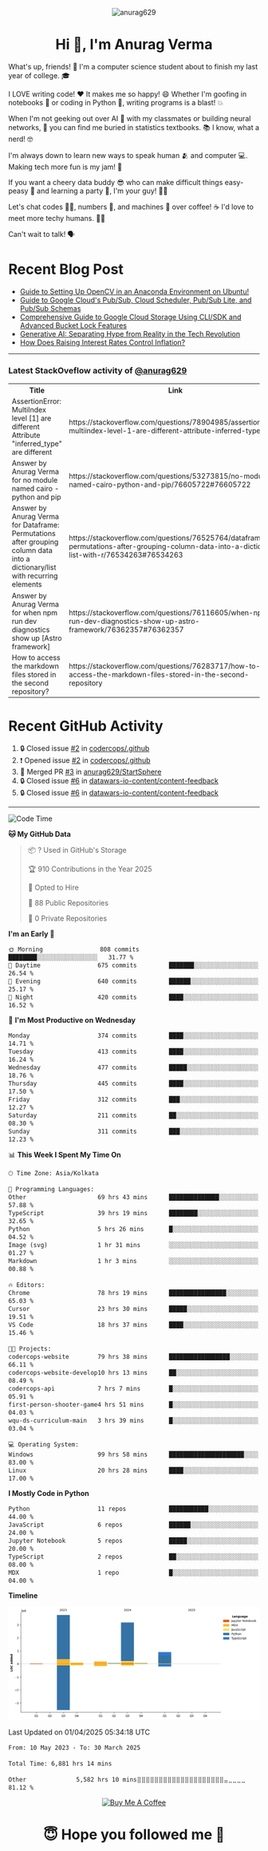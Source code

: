 

<p align="center"> <img src="https://komarev.com/ghpvc/?username=anurag629&label=Profile%20views&color=0e75b6&style=flat" alt="anurag629" /> </p>

<h1 align="center">Hi 👋, I'm Anurag Verma</h1>

What's up, friends! 👋 I'm a computer science student about to finish my last year of college. 🎓

I LOVE writing code! ❤️ It makes me so happy! 😄 Whether I'm goofing in notebooks 📓 or coding in Python 🐍, writing programs is a blast! 💥

When I'm not geeking out over AI 🤖 with my classmates or building neural networks, 🧠 you can find me buried in statistics textbooks. 📚 I know, what a nerd! 🤓

I'm always down to learn new ways to speak human 🫂 and computer 💻. Making tech more fun is my jam! 🍇

If you want a cheery data buddy 😎 who can make difficult things easy-peasy 🥝 and learning a party 🎉, I'm your guy! 🙋‍♂️

Let's chat codes 👨‍💻, numbers 🧮, and machines 🤖 over coffee! ☕ I'd love to meet more techy humans. 💁‍♂️

Can't wait to talk! 🗣️

# Recent Blog Post

<!-- BLOG-POST-LIST:START -->
- [Guide to Setting Up OpenCV in an Anaconda Environment on Ubuntu!](https://codercops.tech/blog/computer-vision-bootcamp/Guide-to-Setting-Up-OpenCV-in-an-Anaconda-Environment-on-Ubuntu!)
- [Guide to Google Cloud&#39;s Pub/Sub, Cloud Scheduler, Pub/Sub Lite, and Pub/Sub Schemas](https://codercops.tech/blog/google-cloud/Google-Clouds-Pub-Sub-Cloud-Scheduler-Pub-Sub-Lite-and-Pub-Sub-Schemas)
- [Comprehensive Guide to Google Cloud Storage Using CLI/SDK and Advanced Bucket Lock Features](https://codercops.tech/blog/google-cloud/Google-Cloud-Storage-Using-CLI-SDK-and-Advanced-Bucket-Lock-Features)
- [Generative AI: Separating Hype from Reality in the Tech Revolution](https://codercops.tech/blog/tech-latest-updates/generative-ai-seperating-hype-from-reality-in-the-tech-revolution)
- [How Does Raising Interest Rates Control Inflation?](https://codercops.tech/blog/startup-unicorn/how-does-raising-interest-rates-control-inflation)
<!-- BLOG-POST-LIST:END -->

---

### Latest StackOveflow activity of [@anurag629](https://github.com/anurag629)
<table>
  <tr><th>Title</th><th>Link</th></tr>
  <!-- STACKOVERFLOW:START --><tr><td>AssertionError: MultiIndex level [1] are different Attribute &quot;inferred_type&quot; are different</td><td>https://stackoverflow.com/questions/78904985/assertionerror-multiindex-level-1-are-different-attribute-inferred-type-are</td></tr><tr><td>Answer by Anurag Verma for no module named cairo - python and pip</td><td>https://stackoverflow.com/questions/53273815/no-module-named-cairo-python-and-pip/76605722#76605722</td></tr><tr><td>Answer by Anurag Verma for Dataframe: Permutations after grouping column data into a dictionary/list with recurring elements</td><td>https://stackoverflow.com/questions/76525764/dataframe-permutations-after-grouping-column-data-into-a-dictionary-list-with-r/76534263#76534263</td></tr><tr><td>Answer by Anurag Verma for when npm run dev diagnostics show up [Astro framework]</td><td>https://stackoverflow.com/questions/76116605/when-npm-run-dev-diagnostics-show-up-astro-framework/76362357#76362357</td></tr><tr><td>How to access the markdown files stored in the second repository?</td><td>https://stackoverflow.com/questions/76283717/how-to-access-the-markdown-files-stored-in-the-second-repository</td></tr><!-- STACKOVERFLOW:END -->
</table>

# Recent GitHub Activity
<!--START_SECTION:activity-->
1. 🔒 Closed issue [#2](https://github.com/codercops/.github/issues/2) in [codercops/.github](https://github.com/codercops/.github)
2. ❗ Opened issue [#2](https://github.com/codercops/.github/issues/2) in [codercops/.github](https://github.com/codercops/.github)
3. 🎉 Merged PR [#3](https://github.com/anurag629/StartSphere/pull/3) in [anurag629/StartSphere](https://github.com/anurag629/StartSphere)
4. 🔒 Closed issue [#6](https://github.com/datawars-io-content/content-feedback/issues/6) in [datawars-io-content/content-feedback](https://github.com/datawars-io-content/content-feedback)
5. 🔒 Closed issue [#6](https://github.com/datawars-io-content/content-feedback/issues/6) in [datawars-io-content/content-feedback](https://github.com/datawars-io-content/content-feedback)
<!--END_SECTION:activity-->

---

<!--START_SECTION:waka-->
![Code Time](http://img.shields.io/badge/Code%20Time-6%2C881%20hrs%2014%20mins-blue)

**🐱 My GitHub Data** 

> 📦 ? Used in GitHub's Storage 
 > 
> 🏆 910 Contributions in the Year 2025
 > 
> 💼 Opted to Hire
 > 
> 📜 88 Public Repositories 
 > 
> 🔑 0 Private Repositories 
 > 
**I'm an Early 🐤** 

```text
🌞 Morning                808 commits         ████████░░░░░░░░░░░░░░░░░   31.77 % 
🌆 Daytime                675 commits         ███████░░░░░░░░░░░░░░░░░░   26.54 % 
🌃 Evening                640 commits         ██████░░░░░░░░░░░░░░░░░░░   25.17 % 
🌙 Night                  420 commits         ████░░░░░░░░░░░░░░░░░░░░░   16.52 % 
```
📅 **I'm Most Productive on Wednesday** 

```text
Monday                   374 commits         ████░░░░░░░░░░░░░░░░░░░░░   14.71 % 
Tuesday                  413 commits         ████░░░░░░░░░░░░░░░░░░░░░   16.24 % 
Wednesday                477 commits         █████░░░░░░░░░░░░░░░░░░░░   18.76 % 
Thursday                 445 commits         ████░░░░░░░░░░░░░░░░░░░░░   17.50 % 
Friday                   312 commits         ███░░░░░░░░░░░░░░░░░░░░░░   12.27 % 
Saturday                 211 commits         ██░░░░░░░░░░░░░░░░░░░░░░░   08.30 % 
Sunday                   311 commits         ███░░░░░░░░░░░░░░░░░░░░░░   12.23 % 
```


📊 **This Week I Spent My Time On** 

```text
🕑︎ Time Zone: Asia/Kolkata

💬 Programming Languages: 
Other                    69 hrs 43 mins      ██████████████░░░░░░░░░░░   57.88 % 
TypeScript               39 hrs 19 mins      ████████░░░░░░░░░░░░░░░░░   32.65 % 
Python                   5 hrs 26 mins       █░░░░░░░░░░░░░░░░░░░░░░░░   04.52 % 
Image (svg)              1 hr 31 mins        ░░░░░░░░░░░░░░░░░░░░░░░░░   01.27 % 
Markdown                 1 hr 3 mins         ░░░░░░░░░░░░░░░░░░░░░░░░░   00.88 % 

🔥 Editors: 
Chrome                   78 hrs 19 mins      ████████████████░░░░░░░░░   65.03 % 
Cursor                   23 hrs 30 mins      █████░░░░░░░░░░░░░░░░░░░░   19.51 % 
VS Code                  18 hrs 37 mins      ████░░░░░░░░░░░░░░░░░░░░░   15.46 % 

🐱‍💻 Projects: 
codercops-website        79 hrs 38 mins      █████████████████░░░░░░░░   66.11 % 
codercops-website-develop10 hrs 13 mins      ██░░░░░░░░░░░░░░░░░░░░░░░   08.49 % 
codercops-api            7 hrs 7 mins        █░░░░░░░░░░░░░░░░░░░░░░░░   05.91 % 
first-person-shooter-game4 hrs 51 mins       █░░░░░░░░░░░░░░░░░░░░░░░░   04.03 % 
wqu-ds-curriculum-main   3 hrs 39 mins       █░░░░░░░░░░░░░░░░░░░░░░░░   03.04 % 

💻 Operating System: 
Windows                  99 hrs 58 mins      █████████████████████░░░░   83.00 % 
Linux                    20 hrs 28 mins      ████░░░░░░░░░░░░░░░░░░░░░   17.00 % 
```

**I Mostly Code in Python** 

```text
Python                   11 repos            ███████████░░░░░░░░░░░░░░   44.00 % 
JavaScript               6 repos             ██████░░░░░░░░░░░░░░░░░░░   24.00 % 
Jupyter Notebook         5 repos             █████░░░░░░░░░░░░░░░░░░░░   20.00 % 
TypeScript               2 repos             ██░░░░░░░░░░░░░░░░░░░░░░░   08.00 % 
MDX                      1 repo              █░░░░░░░░░░░░░░░░░░░░░░░░   04.00 % 
```



**Timeline**

![Lines of Code chart](https://raw.githubusercontent.com/anurag629/anurag629/main/assets/bar_graph.png)


 Last Updated on 01/04/2025 05:34:18 UTC
<!--END_SECTION:waka-->

<!--START_SECTION:waka-simple-->

```text
From: 10 May 2023 - To: 30 March 2025

Total Time: 6,881 hrs 14 mins

Other              5,582 hrs 10 mins⣿⣿⣿⣿⣿⣿⣿⣿⣿⣿⣿⣿⣿⣿⣿⣿⣿⣿⣿⣿⣤⣀⣀⣀⣀   81.12 %
```

<!--END_SECTION:waka-simple-->

<p align="center"> 
<a href="https://www.buymeacoffee.com/anurag629" target="_blank"><img src="https://cdn.buymeacoffee.com/buttons/default-orange.png" alt="Buy Me A Coffee" height="60" width="250"></a>
</p>


<h1 align="center"> 😇 Hope you followed me 🥰  </h1>
